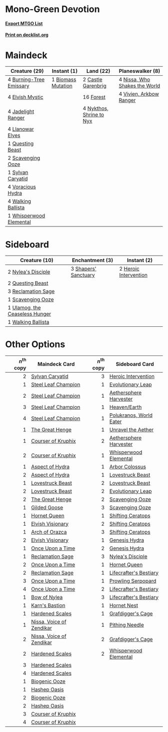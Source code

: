 # Mono-Green Devotion

#### [Export MTGO List](../collection/Mono-Green%20Devotion/Mono-Green%20Devotion.txt)
#### [Print on decklist.org](http://decklist.org/?deckmain=1%09Biomass%20Mutation%0A4%09Burning-Tree%20Emissary%0A2%09Castle%20Garenbrig%0A4%09Elvish%20Mystic%0A16%09Forest%0A4%09Jadelight%20Ranger%0A4%09Llanowar%20Elves%0A4%09Nissa,%20Who%20Shakes%20the%20World%0A4%09Nykthos,%20Shrine%20to%20Nyx%0A1%09Questing%20Beast%0A2%09Scavenging%20Ooze%0A1%09Sylvan%20Caryatid%0A4%09Vivien,%20Arkbow%20Ranger%0A4%09Voracious%20Hydra%0A4%09Walking%20Ballista%0A1%09Whisperwood%20Elemental&deckside=2%09Heroic%20Intervention%0A2%09Nylea's%20Disciple%0A2%09Questing%20Beast%0A3%09Reclamation%20Sage%0A1%09Scavenging%20Ooze%0A3%09Shapers'%20Sanctuary%0A1%09Ulamog,%20the%20Ceaseless%20Hunger%0A1%09Walking%20Ballista)
# Maindeck

|                                          Creature (29)                                           |                                         Instant (1)                                         |                                             Land (22)                                             |                                            Planeswalker (8)                                            |
|--------------------------------------------------------------------------------------------------|---------------------------------------------------------------------------------------------|---------------------------------------------------------------------------------------------------|--------------------------------------------------------------------------------------------------------|
|4 [Burning-Tree Emissary](http://gatherer.wizards.com/Pages/Card/Details.aspx?multiverseid=426627)|1 [Biomass Mutation](http://gatherer.wizards.com/Pages/Card/Details.aspx?multiverseid=470733)|2 [Castle Garenbrig](http://gatherer.wizards.com/Pages/Card/Details.aspx?multiverseid=473202)      |4 [Nissa, Who Shakes the World](http://gatherer.wizards.com/Pages/Card/Details.aspx?multiverseid=461096)|
|4 [Elvish Mystic](http://gatherer.wizards.com/Pages/Card/Details.aspx?multiverseid=389499)        |                                                                                             |16 [Forest](http://gatherer.wizards.com/Pages/Card/Details.aspx?multiverseid=439860)               |4 [Vivien, Arkbow Ranger](http://gatherer.wizards.com/Pages/Card/Details.aspx?multiverseid=466953)      |
|4 [Jadelight Ranger](http://gatherer.wizards.com/Pages/Card/Details.aspx?multiverseid=439793)     |                                                                                             |4 [Nykthos, Shrine to Nyx](http://gatherer.wizards.com/Pages/Card/Details.aspx?multiverseid=373713)|                                                                                                        |
|4 [Llanowar Elves](http://gatherer.wizards.com/Pages/Card/Details.aspx?multiverseid=129626)       |                                                                                             |                                                                                                   |                                                                                                        |
|1 [Questing Beast](http://gatherer.wizards.com/Pages/Card/Details.aspx?multiverseid=473133)       |                                                                                             |                                                                                                   |                                                                                                        |
|2 [Scavenging Ooze](http://gatherer.wizards.com/Pages/Card/Details.aspx?multiverseid=420783)      |                                                                                             |                                                                                                   |                                                                                                        |
|1 [Sylvan Caryatid](http://gatherer.wizards.com/Pages/Card/Details.aspx?multiverseid=373624)      |                                                                                             |                                                                                                   |                                                                                                        |
|4 [Voracious Hydra](http://gatherer.wizards.com/Pages/Card/Details.aspx?multiverseid=466954)      |                                                                                             |                                                                                                   |                                                                                                        |
|4 [Walking Ballista](http://gatherer.wizards.com/Pages/Card/Details.aspx?multiverseid=423848)     |                                                                                             |                                                                                                   |                                                                                                        |
|1 [Whisperwood Elemental](http://gatherer.wizards.com/Pages/Card/Details.aspx?multiverseid=391958)|                                                                                             |                                                                                                   |                                                                                                        |


# Sideboard

|                                              Creature (10)                                              |                                        Enchantment (3)                                        |                                          Instant (2)                                           |
|---------------------------------------------------------------------------------------------------------|-----------------------------------------------------------------------------------------------|------------------------------------------------------------------------------------------------|
|2 [Nylea's Disciple](http://gatherer.wizards.com/Pages/Card/Details.aspx?multiverseid=373498)            |3 [Shapers' Sanctuary](http://gatherer.wizards.com/Pages/Card/Details.aspx?multiverseid=435362)|2 [Heroic Intervention](http://gatherer.wizards.com/Pages/Card/Details.aspx?multiverseid=423776)|
|2 [Questing Beast](http://gatherer.wizards.com/Pages/Card/Details.aspx?multiverseid=473133)              |                                                                                               |                                                                                                |
|3 [Reclamation Sage](http://gatherer.wizards.com/Pages/Card/Details.aspx?multiverseid=389651)            |                                                                                               |                                                                                                |
|1 [Scavenging Ooze](http://gatherer.wizards.com/Pages/Card/Details.aspx?multiverseid=420783)             |                                                                                               |                                                                                                |
|1 [Ulamog, the Ceaseless Hunger](http://gatherer.wizards.com/Pages/Card/Details.aspx?multiverseid=402079)|                                                                                               |                                                                                                |
|1 [Walking Ballista](http://gatherer.wizards.com/Pages/Card/Details.aspx?multiverseid=423848)            |                                                                                               |                                                                                                |


# Other Options

|*n*<sup>th</sup> copy|                                           Maindeck Card                                           |*n*<sup>th</sup> copy|                                          Sideboard Card                                          |
|--------------------:|---------------------------------------------------------------------------------------------------|--------------------:|--------------------------------------------------------------------------------------------------|
|                    2|[Sylvan Caryatid](http://gatherer.wizards.com/Pages/Card/Details.aspx?multiverseid=373624)         |                    3|[Heroic Intervention](http://gatherer.wizards.com/Pages/Card/Details.aspx?multiverseid=423776)    |
|                    1|[Steel Leaf Champion](http://gatherer.wizards.com/Pages/Card/Details.aspx?multiverseid=443070)     |                    1|[Evolutionary Leap](http://gatherer.wizards.com/Pages/Card/Details.aspx?multiverseid=398573)      |
|                    2|[Steel Leaf Champion](http://gatherer.wizards.com/Pages/Card/Details.aspx?multiverseid=443070)     |                    1|[Aethersphere Harvester](http://gatherer.wizards.com/Pages/Card/Details.aspx?multiverseid=423809) |
|                    3|[Steel Leaf Champion](http://gatherer.wizards.com/Pages/Card/Details.aspx?multiverseid=443070)     |                    1|[Heaven/Earth](http://gatherer.wizards.com/Pages/Card/Details.aspx?multiverseid=426926)           |
|                    4|[Steel Leaf Champion](http://gatherer.wizards.com/Pages/Card/Details.aspx?multiverseid=443070)     |                    1|[Polukranos, World Eater](http://gatherer.wizards.com/Pages/Card/Details.aspx?multiverseid=373384)|
|                    1|[The Great Henge](http://gatherer.wizards.com/Pages/Card/Details.aspx?multiverseid=473123)         |                    1|[Unravel the Aether](http://gatherer.wizards.com/Pages/Card/Details.aspx?multiverseid=378515)     |
|                    1|[Courser of Kruphix](http://gatherer.wizards.com/Pages/Card/Details.aspx?multiverseid=442153)      |                    2|[Aethersphere Harvester](http://gatherer.wizards.com/Pages/Card/Details.aspx?multiverseid=423809) |
|                    2|[Courser of Kruphix](http://gatherer.wizards.com/Pages/Card/Details.aspx?multiverseid=442153)      |                    1|[Whisperwood Elemental](http://gatherer.wizards.com/Pages/Card/Details.aspx?multiverseid=391958)  |
|                    1|[Aspect of Hydra](http://gatherer.wizards.com/Pages/Card/Details.aspx?multiverseid=378489)         |                    1|[Arbor Colossus](http://gatherer.wizards.com/Pages/Card/Details.aspx?multiverseid=405130)         |
|                    2|[Aspect of Hydra](http://gatherer.wizards.com/Pages/Card/Details.aspx?multiverseid=378489)         |                    1|[Lovestruck Beast](http://gatherer.wizards.com/Pages/Card/Details.aspx?multiverseid=473127)       |
|                    1|[Lovestruck Beast](http://gatherer.wizards.com/Pages/Card/Details.aspx?multiverseid=473127)        |                    2|[Lovestruck Beast](http://gatherer.wizards.com/Pages/Card/Details.aspx?multiverseid=473127)       |
|                    2|[Lovestruck Beast](http://gatherer.wizards.com/Pages/Card/Details.aspx?multiverseid=473127)        |                    2|[Evolutionary Leap](http://gatherer.wizards.com/Pages/Card/Details.aspx?multiverseid=398573)      |
|                    2|[The Great Henge](http://gatherer.wizards.com/Pages/Card/Details.aspx?multiverseid=473123)         |                    2|[Scavenging Ooze](http://gatherer.wizards.com/Pages/Card/Details.aspx?multiverseid=420783)        |
|                    1|[Gilded Goose](http://gatherer.wizards.com/Pages/Card/Details.aspx?multiverseid=473122)            |                    3|[Scavenging Ooze](http://gatherer.wizards.com/Pages/Card/Details.aspx?multiverseid=420783)        |
|                    1|[Hornet Queen](http://gatherer.wizards.com/Pages/Card/Details.aspx?multiverseid=238141)            |                    1|[Shifting Ceratops](http://gatherer.wizards.com/Pages/Card/Details.aspx?multiverseid=466948)      |
|                    1|[Elvish Visionary](http://gatherer.wizards.com/Pages/Card/Details.aspx?multiverseid=175124)        |                    2|[Shifting Ceratops](http://gatherer.wizards.com/Pages/Card/Details.aspx?multiverseid=466948)      |
|                    1|[Arch of Orazca](http://gatherer.wizards.com/Pages/Card/Details.aspx?multiverseid=439849)          |                    3|[Shifting Ceratops](http://gatherer.wizards.com/Pages/Card/Details.aspx?multiverseid=466948)      |
|                    2|[Elvish Visionary](http://gatherer.wizards.com/Pages/Card/Details.aspx?multiverseid=175124)        |                    1|[Genesis Hydra](http://gatherer.wizards.com/Pages/Card/Details.aspx?multiverseid=438729)          |
|                    1|[Once Upon a Time](http://gatherer.wizards.com/Pages/Card/Details.aspx?multiverseid=473131)        |                    2|[Genesis Hydra](http://gatherer.wizards.com/Pages/Card/Details.aspx?multiverseid=438729)          |
|                    1|[Reclamation Sage](http://gatherer.wizards.com/Pages/Card/Details.aspx?multiverseid=389651)        |                    3|[Nylea's Disciple](http://gatherer.wizards.com/Pages/Card/Details.aspx?multiverseid=373498)       |
|                    2|[Once Upon a Time](http://gatherer.wizards.com/Pages/Card/Details.aspx?multiverseid=473131)        |                    1|[Hornet Queen](http://gatherer.wizards.com/Pages/Card/Details.aspx?multiverseid=238141)           |
|                    2|[Reclamation Sage](http://gatherer.wizards.com/Pages/Card/Details.aspx?multiverseid=389651)        |                    1|[Lifecrafter's Bestiary](http://gatherer.wizards.com/Pages/Card/Details.aspx?multiverseid=423829) |
|                    3|[Once Upon a Time](http://gatherer.wizards.com/Pages/Card/Details.aspx?multiverseid=473131)        |                    1|[Prowling Serpopard](http://gatherer.wizards.com/Pages/Card/Details.aspx?multiverseid=426882)     |
|                    4|[Once Upon a Time](http://gatherer.wizards.com/Pages/Card/Details.aspx?multiverseid=473131)        |                    2|[Lifecrafter's Bestiary](http://gatherer.wizards.com/Pages/Card/Details.aspx?multiverseid=423829) |
|                    1|[Bow of Nylea](http://gatherer.wizards.com/Pages/Card/Details.aspx?multiverseid=373603)            |                    3|[Lifecrafter's Bestiary](http://gatherer.wizards.com/Pages/Card/Details.aspx?multiverseid=423829) |
|                    1|[Karn's Bastion](http://gatherer.wizards.com/Pages/Card/Details.aspx?multiverseid=461175)          |                    1|[Hornet Nest](http://gatherer.wizards.com/Pages/Card/Details.aspx?multiverseid=383267)            |
|                    1|[Hardened Scales](http://gatherer.wizards.com/Pages/Card/Details.aspx?multiverseid=420769)         |                    1|[Grafdigger's Cage](http://gatherer.wizards.com/Pages/Card/Details.aspx?multiverseid=278452)      |
|                    1|[Nissa, Voice of Zendikar](http://gatherer.wizards.com/Pages/Card/Details.aspx?multiverseid=417424)|                    1|[Pithing Needle](http://gatherer.wizards.com/Pages/Card/Details.aspx?multiverseid=129526)         |
|                    2|[Nissa, Voice of Zendikar](http://gatherer.wizards.com/Pages/Card/Details.aspx?multiverseid=417424)|                    2|[Grafdigger's Cage](http://gatherer.wizards.com/Pages/Card/Details.aspx?multiverseid=278452)      |
|                    2|[Hardened Scales](http://gatherer.wizards.com/Pages/Card/Details.aspx?multiverseid=420769)         |                    2|[Whisperwood Elemental](http://gatherer.wizards.com/Pages/Card/Details.aspx?multiverseid=391958)  |
|                    3|[Hardened Scales](http://gatherer.wizards.com/Pages/Card/Details.aspx?multiverseid=420769)         |                     |                                                                                                  |
|                    4|[Hardened Scales](http://gatherer.wizards.com/Pages/Card/Details.aspx?multiverseid=420769)         |                     |                                                                                                  |
|                    1|[Biogenic Ooze](http://gatherer.wizards.com/Pages/Card/Details.aspx?multiverseid=457266)           |                     |                                                                                                  |
|                    1|[Hashep Oasis](http://gatherer.wizards.com/Pages/Card/Details.aspx?multiverseid=430866)            |                     |                                                                                                  |
|                    2|[Biogenic Ooze](http://gatherer.wizards.com/Pages/Card/Details.aspx?multiverseid=457266)           |                     |                                                                                                  |
|                    2|[Hashep Oasis](http://gatherer.wizards.com/Pages/Card/Details.aspx?multiverseid=430866)            |                     |                                                                                                  |
|                    3|[Courser of Kruphix](http://gatherer.wizards.com/Pages/Card/Details.aspx?multiverseid=442153)      |                     |                                                                                                  |
|                    4|[Courser of Kruphix](http://gatherer.wizards.com/Pages/Card/Details.aspx?multiverseid=442153)      |                     |                                                                                                  |

